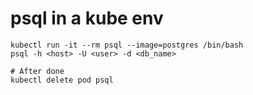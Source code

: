 # psql in a kube env

```text
kubectl run -it --rm psql --image=postgres /bin/bash
psql -h <host> -U <user> -d <db_name>

# After done
kubectl delete pod psql
```

